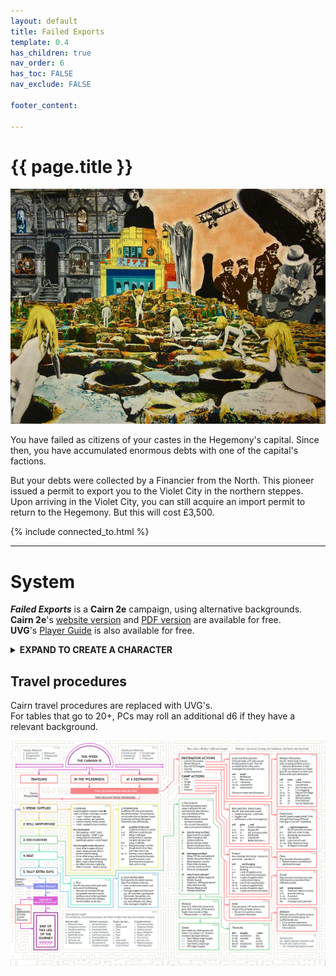 ```yaml
---
layout: default
title: Failed Exports
template: 0.4
has_children: true
nav_order: 6
has_toc: FALSE
nav_exclude: FALSE

footer_content: 

---
```


# {{ page.title }}

![](../../imgs/gallery/e67928ac699fa366c598382ee730c936.jpg)

You have failed as citizens of your castes in the Hegemony's capital.
Since then, you have accumulated enormous debts with one of the capital's factions.

But your debts were collected by a Financier from the North.
This pioneer issued a permit to export you to the Violet City in the northern steppes.
Upon arriving in the Violet City, you can still acquire an import permit to return to the Hegemony.
But this will cost £3,500.

{% include connected_to.html %}

---
# System

***Failed Exports*** is a **Cairn 2e** campaign, using alternative backgrounds.  
**Cairn 2e**'s <a href="https://cairnrpg.com/second-edition/" target="_blank">website version</a> and <a href="https://drive.google.com/file/d/1b8mFMxYSdlwrsfwhT0CNalPoW9gdl5uE/view?usp=drivesdk" target="_blank">PDF version</a> are available for free.  
**UVG**'s <a href="https://wizardthieffighter.itch.io/uvg-free-player-guide" target="_blank">Player Guide</a> is also available for free.  

<details close markdown="block">
  <summary id="index">
    <b>EXPAND TO CREATE A CHARACTER</b><br> 
  </summary>
---
<div style="height:60vh; width:110%;">
  <iframe
    src="https://null.perchance.org/chargedrpg"
    style="border:none; width:90%; height:100%;"
    allowfullscreen
  ></iframe>
</div>
</details>

## Travel procedures

Cairn travel procedures are replaced with UVG's.  
For tables that go to 20+, PCs may roll an additional d6 if they have a relevant background.

![](../../imgs/Screenshot%202025-05-12%20at%2017.53.24.png)